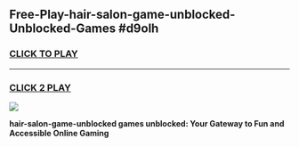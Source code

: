 
## Free-Play-hair-salon-game-unblocked-Unblocked-Games #d9olh
<h3>
<a href="https://news.freeplayer.one?title=hair-salon-game-unblocked&ref=8M">CLICK TO PLAY</a></h3>
<hr>

<h3>
<a href="https://news.freeplayer.one?title=hair-salon-game-unblocked&ref=8M">CLICK 2 PLAY</a>
  
</h3>

<a href="https://news.freeplayer.one?title=hair-salon-game-unblocked&ref=8M"><img src="https://clearcache.store/games.png"></a>


**hair-salon-game-unblocked games unblocked: Your Gateway to Fun and Accessible Online Gaming**
